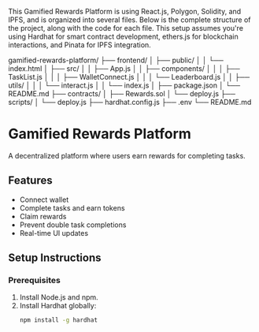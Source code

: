 This Gamified Rewards Platform is using React.js, Polygon, Solidity, and IPFS, and is organized into several files. Below is the complete structure of the project, along with the code for each file. This setup assumes you're using Hardhat for smart contract development, ethers.js for blockchain interactions, and Pinata for IPFS integration.

gamified-rewards-platform/
├── frontend/
│   ├── public/
│   │   └── index.html
│   ├── src/
│   │   ├── App.js
│   │   ├── components/
│   │   │   ├── TaskList.js
│   │   │   ├── WalletConnect.js
│   │   │   └── Leaderboard.js
│   │   ├── utils/
│   │   │   └── interact.js
│   │   └── index.js
│   ├── package.json
│   └── README.md
├── contracts/
│   ├── Rewards.sol
│   └── deploy.js
├── scripts/
│   └── deploy.js
├── hardhat.config.js
├── .env
└── README.md

# Gamified Rewards Platform

A decentralized platform where users earn rewards for completing tasks.

## Features
- Connect wallet
- Complete tasks and earn tokens
- Claim rewards
- Prevent double task completions
- Real-time UI updates

## Setup Instructions

### Prerequisites
1. Install Node.js and npm.
2. Install Hardhat globally:
   ```bash
   npm install -g hardhat
   
